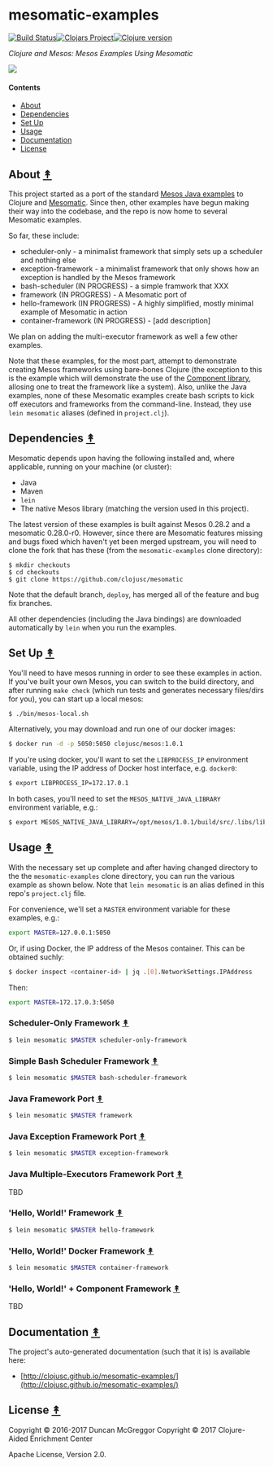 # mesomatic-examples
[![Build Status][travis-badge]][travis][![Clojars Project][clojars-badge]][clojars][![Clojure version][clojure-v]](project.clj)

*Clojure and Mesos: Mesos Examples Using Mesomatic*

[![][logo]][logo-large]


#### Contents

* [About](#about-)
* [Dependencies](#dependencies-)
* [Set Up](#set-up-)
* [Usage](#usage-)
* [Documentation](#documentation-)
* [License](#license-)


## About [&#x219F;](#contents)

This project started as a port of the standard [Mesos Java
examples](https://github.com/apache/mesos/tree/master/src/examples/java) to Clojure and [Mesomatic](https://github.com/pyr/mesomatic). Since then, other examples have begun making their way into the codebase, and the repo is now home to several Mesomatic examples.

So far, these include:

* scheduler-only - a minimalist framework that simply sets up a scheduler and
  nothing else
* exception-framework - a minimalist framework that only shows how an exception is handled by the Mesos framework
* bash-scheduler (IN PROGRESS) - a simple framwork that XXX
* framework (IN PROGRESS) - A Mesomatic port of
* hello-framework (IN PROGRESS) - A highly simplified, mostly minimal example of Mesomatic in action
* container-framework (IN PROGRESS) - [add description]


We plan on adding the multi-executor framework as well a few other examples.

Note that these examples, for the most part, attempt to demonstrate creating
Mesos frameworks using bare-bones Clojure (the exception to this is the
example which will demonstrate the use of the
[Component library](https://github.com/stuartsierra/component), allosing one
to treat the framework like a system). Also, unlike the Java examples, none of
these Mesomatic examples create bash scripts to kick off executors and
frameworks from the command-line. Instead, they use `lein mesomatic` aliases
(defined in `project.clj`).


## Dependencies [&#x219F;](#contents)

Mesomatic depends upon having the following installed and, where applicable,
running on your machine (or cluster):

* Java
* Maven
* `lein`
* The native Mesos library (matching the version used in this project).

The latest version of these examples is built against Mesos 0.28.2 and
a mesomatic 0.28.0-r0. However, since there are Mesomatic features missing
and bugs fixed which haven't yet been merged upstream, you will need to clone
the fork that has these (from the `mesomatic-examples` clone directory):

```
$ mkdir checkouts
$ cd checkouts
$ git clone https://github.com/clojusc/mesomatic
```

Note that the default branch, `deploy`, has merged all of the feature and
bug fix branches.

All other dependencies (including the Java bindings) are downloaded
automatically by `lein` when you run the examples.


## Set Up [&#x219F;](#contents)

You'll need to have mesos running in order to see these examples in action. If
you've built your own Mesos, you can switch to the build directory, and after
running ``make check`` (which run tests and generates necessary files/dirs for
you), you can start up a local mesos:

```bash
$ ./bin/mesos-local.sh
```

Alternatively, you may download and run one of our docker images:

```bash
$ docker run -d -p 5050:5050 clojusc/mesos:1.0.1
```

If you're using docker, you'll want to set the `LIBPROCESS_IP` environment
variable, using the IP address of Docker host interface, e.g. `docker0`:

```bash
$ export LIBPROCESS_IP=172.17.0.1
```

In both cases, you'll need to set the `MESOS_NATIVE_JAVA_LIBRARY` environment
variable, e.g.:

```bash
$ export MESOS_NATIVE_JAVA_LIBRARY=/opt/mesos/1.0.1/build/src/.libs/libmesos.so
```


## Usage [&#x219F;](#contents)

With the necessary set up complete and after having changed directory to the
the `mesomatic-examples` clone directory, you can run the various example
as shown below. Note that `lein mesomatic` is an alias defined in this repo's
`project.clj` file.

For convenience, we'll set a `MASTER` environment variable for these examples,
e.g.:

```bash
export MASTER=127.0.0.1:5050
```

Or, if using Docker, the IP address of the Mesos container. This can be obtained
suchly:

```bash
$ docker inspect <container-id> | jq .[0].NetworkSettings.IPAddress
```

Then:

```bash
export MASTER=172.17.0.3:5050
```


### Scheduler-Only Framework [&#x219F;](#contents)

```bash
$ lein mesomatic $MASTER scheduler-only-framework
```


### Simple Bash Scheduler Framework [&#x219F;](#contents)

```bash
$ lein mesomatic $MASTER bash-scheduler-framework
```


### Java Framework Port [&#x219F;](#contents)

```bash
$ lein mesomatic $MASTER framework
```


### Java Exception Framework Port [&#x219F;](#contents)

```bash
$ lein mesomatic $MASTER exception-framework
```


### Java Multiple-Executors Framework Port [&#x219F;](#contents)

TBD


### 'Hello, World!' Framework [&#x219F;](#contents)

```bash
$ lein mesomatic $MASTER hello-framework
```


### 'Hello, World!' Docker Framework [&#x219F;](#contents)

```bash
$ lein mesomatic $MASTER container-framework
```


### 'Hello, World!' + Component Framework [&#x219F;](#contents)

TBD


## Documentation [&#x219F;](#contents)

The project's auto-generated documentation (such that it is) is available here:

* [http://clojusc.github.io/mesomatic-examples/](http://clojusc.github.io/mesomatic-examples/)


## License [&#x219F;](#contents)

Copyright © 2016-2017 Duncan McGreggor
Copyright © 2017 Clojure-Aided Enrichment Center

Apache License, Version 2.0.


<!-- Named page links below: /-->

[travis]: https://travis-ci.org/clojusc/mesomatic-examples
[travis-badge]: https://travis-ci.org/clojusc/mesomatic-examples.png?branch=master
[deps]: http://jarkeeper.com/clojusc/mesomatic-examples
[deps-badge]: http://jarkeeper.com/clojusc/mesomatic-examples/status.svg
[logo]: resources/images/Apache-Mesos-logo-x250.png
[logo-large]: resources/images/Apache-Mesos-logo-x1000.png
[tag-badge]: https://img.shields.io/github/tag/clojusc/mesomatic-examples.svg?maxAge=2592000
[tag]: https://github.com/clojusc/mesomatic-examples/tags
[clojure-v]: https://img.shields.io/badge/clojure-1.8.0-blue.svg
[clojars]: https://clojars.org/mesomatic-examples
[clojars-badge]: https://img.shields.io/clojars/v/mesomatic-examples.svg

